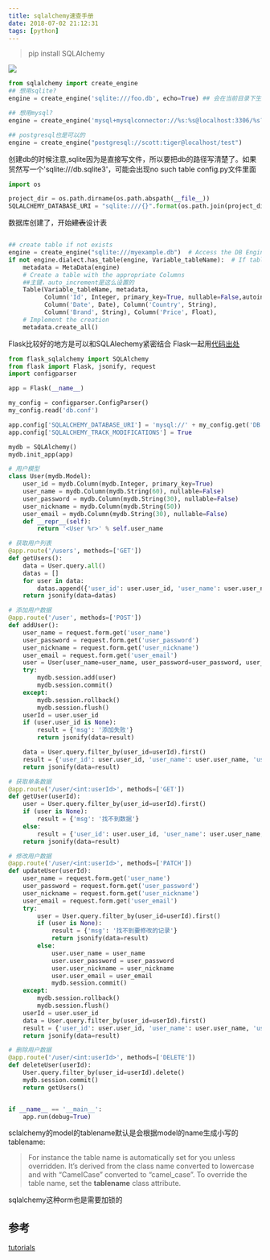 ```yaml
---
title: sqlalchemy速查手册
date: 2018-07-02 21:12:31
tags: [python]
---
```


> pip install SQLAlchemy

![](http://odzl05jxx.bkt.clouddn.com/image/jpg/side_walk_tree.jpg?imageView2/2/w/600)

<!--more-->


```python
from sqlalchemy import create_engine
## 想用sqlite?
engine = create_engine('sqlite:///foo.db', echo=True) ## 会在当前目录下生成一个foo.db文件，这个True表示程序运行的时候会打印出生成的sql语句。

## 想用mysql?
engine = create_engine('mysql+mysqlconnector://%s:%s@localhost:3306/%s?charset=utf8' % (config.DB_USER_NAME,config.DB_PASS_WORD,config.DB_NAME)) ## mysql也是支持的

## postgresql也是可以的
engine = create_engine("postgresql://scott:tiger@localhost/test") 
```
创建db的时候注意,sqlite因为是直接写文件，所以要把db的路径写清楚了。如果贸然写一个'sqlite:///db.sqlite3'，可能会出现no such table
config.py文件里面
```python
import os

project_dir = os.path.dirname(os.path.abspath(__file__))
SQLALCHEMY_DATABASE_URI = "sqlite:///{}".format(os.path.join(project_dir, "backend.db"))
```


数据库创建了，开始<del>建表</del>设计表

```python

## create table if not exists
engine = create_engine("sqlite:///myexample.db")  # Access the DB Engine
if not engine.dialect.has_table(engine, Variable_tableName):  # If table don't exist, Create.
    metadata = MetaData(engine)
    # Create a table with the appropriate Columns
    ##主键，auto_increment是这么设置的
    Table(Variable_tableName, metadata,
          Column('Id', Integer, primary_key=True, nullable=False,autoincrement = True),
          Column('Date', Date), Column('Country', String),
          Column('Brand', String), Column('Price', Float),
    # Implement the creation
    metadata.create_all()
```


Flask比较好的地方是可以和SQLAlechemy紧密结合
Flask一起用[代码出处](https://www.thatyou.cn/flask%E4%BD%BF%E7%94%A8flask-sqlalchemy%E6%93%8D%E4%BD%9Cmysql%E6%95%B0%E6%8D%AE%E5%BA%93%EF%BC%88%E4%BA%8C%EF%BC%89-%E5%8D%95%E8%A1%A8%E6%9F%A5%E8%AF%A2/)
```python
from flask_sqlalchemy import SQLAlchemy
from flask import Flask, jsonify, request
import configparser

app = Flask(__name__)

my_config = configparser.ConfigParser()
my_config.read('db.conf')

app.config['SQLALCHEMY_DATABASE_URI'] = 'mysql://' + my_config.get('DB', 'DB_USER') + ':' + my_config.get('DB', 'DB_PASSWORD') + '@' + my_config.get('DB', 'DB_HOST') + '/' + my_config.get('DB', 'DB_DB')
app.config['SQLALCHEMY_TRACK_MODIFICATIONS'] = True

mydb = SQLAlchemy()
mydb.init_app(app)

# 用户模型
class User(mydb.Model):
    user_id = mydb.Column(mydb.Integer, primary_key=True)
    user_name = mydb.Column(mydb.String(60), nullable=False)
    user_password = mydb.Column(mydb.String(30), nullable=False)
    user_nickname = mydb.Column(mydb.String(50))
    user_email = mydb.Column(mydb.String(30), nullable=False)
    def __repr__(self):
        return '<User %r>' % self.user_name

# 获取用户列表
@app.route('/users', methods=['GET'])
def getUsers():
    data = User.query.all()
    datas = []
    for user in data:
        datas.append({'user_id': user.user_id, 'user_name': user.user_name, 'user_nickname': user.user_nickname, 'user_email': user.user_email})
    return jsonify(data=datas)

# 添加用户数据
@app.route('/user', methods=['POST'])
def addUser():
    user_name = request.form.get('user_name')
    user_password = request.form.get('user_password')
    user_nickname = request.form.get('user_nickname')
    user_email = request.form.get('user_email')
    user = User(user_name=user_name, user_password=user_password, user_nickname=user_nickname, user_email=user_email)
    try:
        mydb.session.add(user)
        mydb.session.commit()
    except:
        mydb.session.rollback()
        mydb.session.flush()
    userId = user.user_id
    if (user.user_id is None):
        result = {'msg': '添加失败'}
        return jsonify(data=result)

    data = User.query.filter_by(user_id=userId).first()
    result = {'user_id': user.user_id, 'user_name': user.user_name, 'user_nickname': user.user_nickname, 'user_email': user.user_email}
    return jsonify(data=result)

# 获取单条数据
@app.route('/user/<int:userId>', methods=['GET'])
def getUser(userId):
    user = User.query.filter_by(user_id=userId).first()
    if (user is None):
        result = {'msg': '找不到数据'}
    else:
        result = {'user_id': user.user_id, 'user_name': user.user_name, 'user_nickname': user.user_nickname, 'user_email': user.user_email}
    return jsonify(data=result)

# 修改用户数据
@app.route('/user/<int:userId>', methods=['PATCH'])
def updateUser(userId):
    user_name = request.form.get('user_name')
    user_password = request.form.get('user_password')
    user_nickname = request.form.get('user_nickname')
    user_email = request.form.get('user_email')
    try:
        user = User.query.filter_by(user_id=userId).first()
        if (user is None):
            result = {'msg': '找不到要修改的记录'}
            return jsonify(data=result)
        else:
            user.user_name = user_name
            user.user_password = user_password
            user.user_nickname = user_nickname
            user.user_email = user_email
            mydb.session.commit()
    except:
        mydb.session.rollback()
        mydb.session.flush()
    userId = user.user_id
    data = User.query.filter_by(user_id=userId).first()
    result = {'user_id': user.user_id, 'user_name': user.user_name, 'user_password': user.user_password, 'user_nickname': user.user_nickname, 'user_email': user.user_email}
    return jsonify(data=result)

# 删除用户数据
@app.route('/user/<int:userId>', methods=['DELETE'])
def deleteUser(userId):
    User.query.filter_by(user_id=userId).delete()
    mydb.session.commit()
    return getUsers()


if __name__ == '__main__':
    app.run(debug=True)
```


sclalchemy的model的tablename默认是会根据model的name生成小写的tablename:
> For instance the table name is automatically set for you unless overridden. It’s derived from the class name converted to lowercase and with “CamelCase” converted to “camel_case”. To override the table name, set the __tablename__ class attribute.


sqlalchemy这种orm也是需要加锁的



## 参考
[tutorials](http://docs.sqlalchemy.org/en/latest/orm/tutorial.html)
